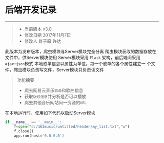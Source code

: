 # 后端开发记录
-------
> * 当前版本  v3.0
> * 修改日期 2017年11月7日
> * 修改人 肖子原 许达

此版本为发布版本，爬虫模块与Server模块完全分离
爬虫模块获取的数据存放在文件中，供Server模块使用
Server模块采用 `Flask` 架构，前后端间采用 `ajax+json`模式
本地歌单信息以属性为单位，每一个歌单的各个属性建立一
个文件，爬虫模块负责写文件，Server模块只负责读文件

> 功能摘要
> * 爬去网易云音乐`歌单`和歌曲信息
> * 获取`版权信息`并分析是否可以播放
> * 爬去其他音乐网站同一资源的`URL`

在本地运行时，使用如下代码以启动Server模块

```python
if __name__ == '__main__':
    f=open("d:/163music/untitled/header/my_list.txt","w")
    f.close()
    app.run(host='0.0.0.0')
```
